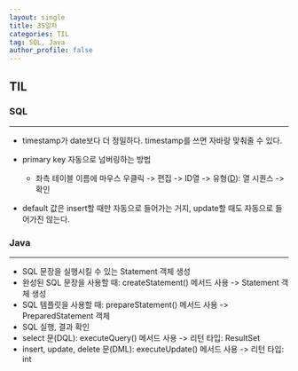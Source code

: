 ```yaml
---
layout: single
title: 35일차
categories: TIL
tag: SQL, Java
author_profile: false
---
```


## TIL

### SQL

------



- timestamp가 date보다 더 정밀하다. timestamp를 쓰면 자바랑 맞춰줄 수 있다.

- primary key 자동으로 넘버링하는 방법
  - 좌측 테이블 이름에 마우스 우클릭 -> 편집 -> ID열 -> 유형(<u>D</u>): 열 시퀀스 -> 확인
- default 값은 insert할 때만 자동으로 들어가는 거지, update할 때도 자동으로 들어가진 않는다.

### Java

------

-  SQL 문장을 실행시킬 수 있는 Statement 객체 생성
  -  완성된 SQL 문장을 사용할 때: createStatement() 메서드 사용 -> Statement 객체 생성
  -  SQL 템플릿을 사용할 때: prepareStatement() 메서드 사용 -> PreparedStatement 객체
-  SQL 실행, 결과 확인
  - select 문(DQL): executeQuery() 메서드 사용 -> 리턴 타입: ResultSet
  - insert, update, delete 문(DML): executeUpdate() 메서드 사용 -> 리턴 타입: int